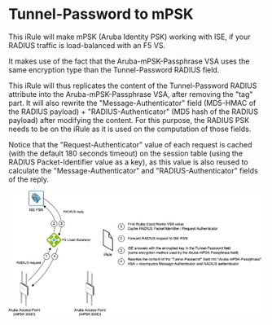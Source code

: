 # Tunnel-Password to mPSK 

This iRule will make mPSK (Aruba Identity PSK) working with ISE, if your RADIUS traffic is load-balanced with an F5 VS. 

It makes use of the fact that the Aruba-mPSK-Passphrase VSA uses the same encryption type than the Tunnel-Password RADIUS field. 

This iRule will thus replicates the content of the Tunnel-Password RADIUS attribute into the Aruba-mPSK-Passphrase VSA, after removing the "tag" part. 
It will also rewrite the "Message-Authenticator" field (MD5-HMAC of the RADIUS payload) + "RADIUS-Authenticator" (MD5 hash of the RADIUS payload) after modifying the content. 
For this purpose, the RADIUS PSK needs to be on the iRule as it is used on the computation of those fields. 

Notice that the "Request-Authenticator" value of each request is cached (with the default 180 seconds timeout) on the session table (using the RADIUS Packet-Identifier value as a key), as this value is 
also reused to calculate the "Message-Authenticator" and "RADIUS-Authenticator" fields of the reply. 

![diagram](doc/diagram_backg.png)
